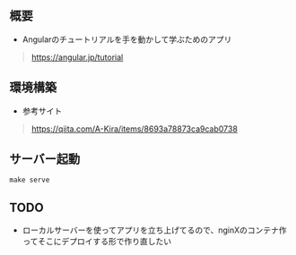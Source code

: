## 概要

- Angularのチュートリアルを手を動かして学ぶためのアプリ

> https://angular.jp/tutorial

## 環境構築

- 参考サイト
> https://qiita.com/A-Kira/items/8693a78873ca9cab0738


## サーバー起動

```
make serve
```

## TODO

- ローカルサーバーを使ってアプリを立ち上げてるので、nginXのコンテナ作ってそこにデプロイする形で作り直したい
